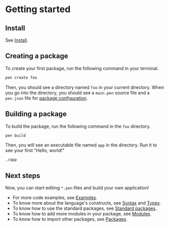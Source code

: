# Getting started

## Install

See [Install](install.md).

## Creating a package

To create your first package, run the following command in your terminal.

```sh
pen create foo
```

Then, you should see a directory named `foo` in your current directory. When you go into the directory, you should see a `main.pen` source file and a `pen.json` file for [package configuration](/references/language/packages.md#package-configuration).

## Building a package

To build the package, run the following command in the `foo` directory.

```sh
pen build
```

Then, you will see an executable file named `app` in the directory. Run it to see your first "Hello, world!"

```sh
./app
```

## Next steps

Now, you can start editing `*.pen` files and build your own application!

- For more code examples, see [Examples](/examples).
- To know more about the language's constructs, see [Syntax](/references/language/syntax.md) and [Types](/references/language/types.md).
- To know how to use the standard packages, see [Standard packages](/references/standard-packages).
- To know how to add more modules in your package, see [Modules](/references/language/modules.md).
- To know how to import other packages, see [Packages](/references/language/packages.md).
